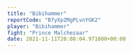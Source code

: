 ```yaml
---
title: "Bibihammer"
reportCode: "B7yXpZMgPLvnYGK2"
player: "Bibihammer"
fight: "Prince Malchezaar"
date: 2021-11-11T20:08:04.971000+00:00
---
```


